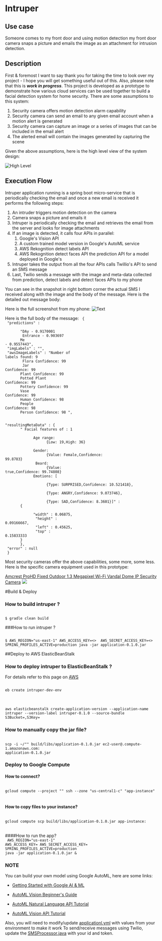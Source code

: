 Intruper
=======

Use case
--------
Someone comes to my front door and using motion detection my front door camera snaps a picture and emails the image as an attachment for intrusion detection.

Description
-----------
First & foremost I want to say thank you for taking the time to look over my project - I hope you will get something useful out of this. Also, please note that this is ***work in progress***.
This project is developed as a prototype to demonstrate how various cloud services can be used together to build a facial detection system for home security. There are some assumptions to this system: 

1. Security camera offers motion detection alarm capability
2. Security camera can send an email to any given email account when a motion alert is generated
3. Security camera can capture an image or a series of images that can be included in the email alert
4. The alerted email will contain the images generated by capturing the scene

Given the above assumptions, here is the high level view of the system design:

![High Level](resources/intruper_highlevel.png)

Execution Flow
--------------
Intruper application running is a spring boot micro-service that is periodically checking the email and once a new email is received it performs the following steps:

1. An intruder triggers motion detection on the camera
2. Camera snaps a picture and emails it
3. Intruper is periodically checking the email and retrieves the email from the server and looks for image attachments
4. If an image is detected, it calls four APIs in parallel:
    1. Google's Vision API
    1. A custom trained model version in Google's AutoML service
    1. AWS Rekognition detect labels API
    1. AWS Rekognition detect faces API the prediction API for a model deployed in Google's 
5. Intruper takes the output from all the four APIs calls Twillio's API to send an SMS message
6. Last, Twilio sends a message with the  image and meta-data collected from prediction, detect labels and detect faces APIs to my phone

You can see in the snapshot in right bottom corner the actual SMS I received along with the image and the body of the message. Here is the detailed out message body:

Here is the full screenshot from my phone:
![Text](resources/message.jpeg)

Here is the full body of the message:
<code>
{<br>
  "predictions" : <br>
   &nbsp;&nbsp;&nbsp;&nbsp;&nbsp;&nbsp;"DAy - 0.9170001<br>
   &nbsp;&nbsp;&nbsp;&nbsp;&nbsp;&nbsp; Entrance - 0.903697<br>
    &nbsp;&nbsp;&nbsp;&nbsp;&nbsp;&nbsp;Me - 0.9557443", <br>
  "imgLabels" : "",<br>
  "awsImageLabels" : "Number of labels found: 9<br>
  &nbsp;&nbsp;&nbsp;&nbsp;&nbsp;&nbsp;  Flora Confidence: 99 <br>
   &nbsp;&nbsp;&nbsp;&nbsp;&nbsp;&nbsp; Jar Confidence: 99 <br>
    &nbsp;&nbsp;&nbsp;&nbsp;&nbsp;&nbsp;Plant Confidence: 99 <br>
    &nbsp;&nbsp;&nbsp;&nbsp;&nbsp;&nbsp;Potted Plant Confidence: 99<br> 
    &nbsp;&nbsp;&nbsp;&nbsp;&nbsp;&nbsp;Pottery Confidence: 99 <br>
    &nbsp;&nbsp;&nbsp;&nbsp;&nbsp;&nbsp;Vase Confidence: 99 <br>
    &nbsp;&nbsp;&nbsp;&nbsp;&nbsp;&nbsp;Human Confidence: 98 <br>
    &nbsp;&nbsp;&nbsp;&nbsp;&nbsp;&nbsp;People Confidence: 98 <br>
    &nbsp;&nbsp;&nbsp;&nbsp;&nbsp;&nbsp;Person Confidence: 98 ",<br></p>
  "resultingMetaData" : {<br>
    &nbsp;&nbsp;&nbsp;&nbsp;&nbsp;&nbsp;" Facial features of : 1  <br>
    &nbsp;&nbsp;&nbsp;&nbsp;&nbsp;&nbsp;&nbsp;&nbsp;&nbsp;&nbsp;&nbsp;&nbsp;    Age range: <br>
     &nbsp;&nbsp;&nbsp;&nbsp;&nbsp;&nbsp;&nbsp;&nbsp;&nbsp;&nbsp;&nbsp;&nbsp;&nbsp;&nbsp;&nbsp;&nbsp;&nbsp;&nbsp;{Low: 19,High: 36} <br>
     &nbsp;&nbsp;&nbsp;&nbsp;&nbsp;&nbsp;&nbsp;&nbsp;&nbsp;&nbsp;&nbsp;&nbsp;   Gender: <br>
     &nbsp;&nbsp;&nbsp;&nbsp;&nbsp;&nbsp;&nbsp;&nbsp;&nbsp;&nbsp;&nbsp;&nbsp;&nbsp;&nbsp;&nbsp;&nbsp;&nbsp;&nbsp;{Value: Female,Confidence: 99.8783}<br> 
     &nbsp;&nbsp;&nbsp;&nbsp;&nbsp;&nbsp;&nbsp;&nbsp;&nbsp;&nbsp;&nbsp;&nbsp;   Beard: <br>
     &nbsp;&nbsp;&nbsp;&nbsp;&nbsp;&nbsp;&nbsp;&nbsp;&nbsp;&nbsp;&nbsp;&nbsp;&nbsp;&nbsp;&nbsp;&nbsp;&nbsp;&nbsp;{Value: true,Confidence: 99.74808}<br> 
     &nbsp;&nbsp;&nbsp;&nbsp;&nbsp;&nbsp;&nbsp;&nbsp;&nbsp;&nbsp;&nbsp;&nbsp;Emotions: [<br>
     &nbsp;&nbsp;&nbsp;&nbsp;&nbsp;&nbsp;&nbsp;&nbsp;&nbsp;&nbsp;&nbsp;&nbsp;&nbsp;&nbsp;&nbsp;&nbsp;&nbsp;&nbsp;
     {Type: SURPRISED,Confidence: 10.521418}, <br>
     &nbsp;&nbsp;&nbsp;&nbsp;&nbsp;&nbsp;&nbsp;&nbsp;&nbsp;&nbsp;&nbsp;&nbsp;&nbsp;&nbsp;&nbsp;&nbsp;&nbsp;&nbsp;
     {Type: ANGRY,Confidence: 9.073746},<br> 
     &nbsp;&nbsp;&nbsp;&nbsp;&nbsp;&nbsp;&nbsp;&nbsp;&nbsp;&nbsp;&nbsp;&nbsp;&nbsp;&nbsp;&nbsp;&nbsp;&nbsp;&nbsp;
     {Type: SAD,Confidence: 8.3601}]" :<br> 
     &nbsp;&nbsp;&nbsp;&nbsp;&nbsp;&nbsp;{<br>
     &nbsp;&nbsp;&nbsp;&nbsp;&nbsp;&nbsp;&nbsp;&nbsp;&nbsp;&nbsp;&nbsp;&nbsp; "width" : 0.06875,<br>
     &nbsp;&nbsp;&nbsp;&nbsp;&nbsp;&nbsp;&nbsp;&nbsp;&nbsp;&nbsp;&nbsp;&nbsp; "height" : 0.09166667,<br>
     &nbsp;&nbsp;&nbsp;&nbsp;&nbsp;&nbsp;&nbsp;&nbsp;&nbsp;&nbsp;&nbsp;&nbsp; "left" : 0.45625,<br>
     &nbsp;&nbsp;&nbsp;&nbsp;&nbsp;&nbsp;&nbsp;&nbsp;&nbsp;&nbsp;&nbsp;&nbsp; "top" : 0.15833333<br>
    &nbsp;&nbsp;&nbsp;&nbsp;&nbsp;&nbsp;}<br>
  &nbsp;&nbsp;&nbsp;&nbsp;&nbsp;&nbsp;},<br>
  "error" : null<br>
}
</code>

Most security cameras offer the above capabilities, some more, some less. Here is the specific camera equipment used in this prototype:

[Amcrest ProHD Fixed Outdoor 1.3 Megapixel Wi-Fi Vandal Dome IP Security Camera]("https://www.amazon.com/gp/offer-listing/B0779JKZJD/ref=as_li_tl?ie=UTF8&camp=1789&creative=9325&creativeASIN=B0779JKZJD&linkCode=am2&tag=techwithjava-20&linkId=bed5afc4896955fce81a691bf385b309")
![](resources/amcrest_.jpg)

#Build & Deploy

### How to build intruper ?

<code>
$ gradle clean build
</code>

###How to run intruper ?

<code>
$ AWS_REGION="us-east-1" AWS_ACCESS_KEY=<>  AWS_SECRET_ACCESS_KEY=<> SPRING_PROFILES_ACTIVE=production java -jar application-0.1.0.jar
</code>


##Deploy to AWS ElasticBeanStalk

### How to deploy intruper to ElasticBeanStalk ? 

For details refer to this page on [AWS](https://docs.aws.amazon.com/elasticbeanstalk/latest/dg/eb-cli3.html)

<code>
eb create intruper-dev-env
</code>
<br>
<br>
<code>
aws elasticbeanstalk create-application-version --application-name intruper --version-label intruper-0.1.0 --source-bundle S3Bucket=<public bucket>,S3Key=<key>
</code>



### How to manually copy the jar file?

<code>
scp -i ~/"<pem>" build/libs/application-0.1.0.jar ec2-user@<ec2-address>.compute-1.amazonaws.com:
application-0.1.0.jar 
</code>

### Deploy to Google Compute

#### How to connect?

<code>
gcloud compute --project "" ssh --zone "us-central1-c" "app-instance"
</code>
<br>

#### How to copy files to your instance?

<code>
gcloud compute scp build/libs/application-0.1.0.jar app-instance: 
</code>
<br>

####How to run the app?
<br>
<code>
AWS_REGION="us-east-1" AWS_ACCESS_KEY=  AWS_SECRET_ACCESS_KEY= SPRING_PROFILES_ACTIVE=production java -jar application-0.1.0.jar &
</code>

### NOTE
You can build your own model using Google AutoML, here are some links:


- [Getting Started with Google AI & ML](https://cloud.google.com/ml-engine/docs/tensorflow/getting-started-training-prediction?_ga=2.133596747.-452844365.1517727035&_gac=1.117566203.1535770353.CjwKCAjwzqPcBRAnEiwAzKRgS4AOLg5sf80lQ4-Ykc6ij1567UI-R-bC3j07FtpbqC-og2dPSyZJ3RoCtdwQAvD_BwE)

- [AutoML Vision Beginner's Guide](https://cloud.google.com/vision/automl/docs/beginners-guide#evaluate)

- [AutoML Natural Language API Tutorial](https://cloud.google.com/natural-language/automl/docs/tutorial)

- [AutoML Vision API Tutorial](https://cloud.google.com/vision/automl/docs/tutorial)

Also, you will need to modify/update [applicationl.yml](src/main/resources/application.yml) with values from your environment to make it work
To send/receive messages using Twilio, update the [SMSProcessor.java](src/main/java/com/zomasystems/processors/SMSProcessor.java) with your id and token.